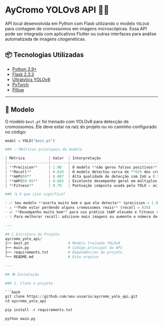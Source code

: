 # AyCromo YOLOv8 API 🔬🧬

API local desenvolvida em Python com Flask utilizando o modelo `YOLOv8` para contagem de cromossomos em imagens microscópicas. Essa API pode ser integrada com aplicativos Flutter ou outras interfaces para análise automatizada de imagens citogenéticas.

## 📦 Tecnologias Utilizadas

- [Python 3.9+](https://www.python.org/)
- [Flask 2.3.3](https://flask.palletsprojects.com/)
- [Ultralytics YOLOv8](https://docs.ultralytics.com/)
- [PyTorch](https://pytorch.org/)
- [Pillow](https://python-pillow.org/)

---

## 🧠 Modelo

O modelo `best.pt` foi treinado com YOLOv8 para detecção de cromossomos. Ele deve estar na raiz do projeto ou no caminho configurado no código:

```python
model = YOLO("best.pt")

### ✅ Métricas principais do modelo

| Métrica           | Valor  | Interpretação                                                                 |
|-------------------|--------|-------------------------------------------------------------------------------|
| **Precision**     | 1.00   | O modelo **não gerou falsos positivos** – tudo o que ele detectou era válido |
| **Recall**        | 0.624  | O modelo detectou cerca de **62% dos cromossomos reais** nas imagens         |
| **mAP@50**        | 0.887  | Alta qualidade de detecção com IoU ≥ 0.5                                     |
| **mAP@50-95**     | 0.683  | Excelente desempenho geral em múltiplos thresholds de IoU                    |
| **Fitness**       | 0.70   | Pontuação composta usada pelo YOLO – acima de 0.6 já é considerada ótima     |

### 🔍 O que isso significa?

- ✅ Seu modelo **acerta muito bem o que ele detecta** (precision = 1.0)
- ⚠️ **Pode estar perdendo alguns cromossomos reais** (recall = 62%)
- 📈 **Desempenho muito bom** para uso prático (mAP elevado e fitness > 0.6)
- 💡 Para melhorar recall: adicione mais imagens ou aumente o número de épocas de treinamento

---

## 📁 Estrutura do Projeto
aycromo_yolo_api/
├── best.pt                  # Modelo treinado YOLOv8
├── main.py                  # Código principal da API
├── requirements.txt         # Dependências do projeto
└── README.md                # Este arquivo

---

## 🛠️ Instalação

### 1. Clone o projeto

```bash
git clone https://github.com/seu-usuario/aycromo_yolo_api.git
cd aycromo_yolo_api

pip install -r requirements.txt

python main.py